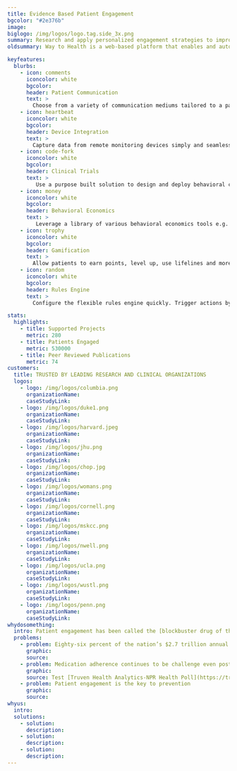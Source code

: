 ```yaml
---
title: Evidence Based Patient Engagement
bgcolor: "#2e376b"
image:
biglogo: /img/logos/logo.tag.side_3x.png 
summary: Research and apply personalized engagement strategies to improve health outcomes
oldsummary: Way to Health is a web-based platform that enables and automates research into healthy behavior interventions. Interventions found to be successful can be applied to various populations and rolled out at scale quickly.

keyfeatures:
  blurbs:
    - icon: comments
      iconcolor: white 
      bgcolor: 
      header: Patient Communication
      text: >
        Choose from a variety of communication mediums tailored to a patient's preference. Include peers or support partners. 
    - icon: heartbeat
      iconcolor: white 
      bgcolor: 
      header: Device Integration
      text: >
        Capture data from remote monitoring devices simply and seamlessly, enabling scalable, integrated and personalized initiatives.
    - icon: code-fork
      iconcolor: white 
      bgcolor: 
      header: Clinical Trials
      text: >
         Use a purpose built solution to design and deploy behavioral change and interventional (automated hovering) research.
    - icon: money
      iconcolor: white 
      bgcolor: 
      header: Behavioral Economics
      text: >
         Leverage a library of various behavioral economics tools e.g. social and financial incentives to nudge or change behavior.
    - icon: trophy
      iconcolor: white 
      bgcolor: 
      header: Gamification
      text: >
        Allow patients to earn points, level up, use lifelines and more. Combine with peers or support partners and see higher engagement. 
    - icon: random
      iconcolor: white 
      bgcolor: 
      header: Rules Engine
      text: >
        Configure the flexible rules engine quickly. Trigger actions by time or data captured from patients via messages, devices or EHR data.

stats:
  highlights:
    - title: Supported Projects
      metric: 280
    - title: Patients Engaged
      metric: 530000
    - title: Peer Reviewed Publications
      metric: 74
customers:
  title: TRUSTED BY LEADING RESEARCH AND CLINICAL ORGANIZATIONS
  logos:
    - logo: /img/logos/columbia.png
      organizationName: 
      caseStudyLink:
    - logo: /img/logos/duke1.png
      organizationName: 
      caseStudyLink:
    - logo: /img/logos/harvard.jpeg
      organizationName: 
      caseStudyLink:
    - logo: /img/logos/jhu.png
      organizationName: 
      caseStudyLink:
    - logo: /img/logos/chop.jpg
      organizationName: 
      caseStudyLink:
    - logo: /img/logos/womans.png
      organizationName: 
      caseStudyLink:
    - logo: /img/logos/cornell.png
      organizationName:  
      caseStudyLink:
    - logo: /img/logos/mskcc.png
      organizationName: 
      caseStudyLink:
    - logo: /img/logos/nwell.png
      organizationName: 
      caseStudyLink:
    - logo: /img/logos/ucla.png
      organizationName: 
      caseStudyLink:
    - logo: /img/logos/wustl.png
      organizationName: 
      caseStudyLink:
    - logo: /img/logos/penn.png
      organizationName: 
      caseStudyLink:      
whydosomething:
  intro: Patient engagement has been called the [blockbuster drug of the 21st century](http://healthstandards.com/blog/2012/08/28/drug-of-the-century/). But it continues to elude a solution and in the meantime, the problem continues to grow. 
  problems:
    - problem: Eighty-six percent of the nation’s $2.7 trillion annual health care expenditures are for people with chronic and mental health conditions.
      graphic:
      source:
    - problem: Medication adherence continues to be challenge even post fill. 
      graphic:
      source: Test [Truven Health Analytics-NPR Health Poll](https://truvenhealth.com/media-room/press-releases/detail/prid/209/truven-health-analytics-npr-health-poll-finds-cost-is-top-cause-of-unfilled-prescriptions)
    - problem: Patient engagement is the key to prevention
      graphic:
      source: 
whyus:
  intro: 
  solutions:
    - solution:
      description:
    - solution:
      description:
    - solution:
      description:
---
```

